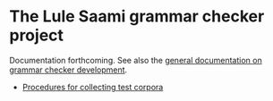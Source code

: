 # The Lule Saami grammar checker project

Documentation forthcoming. See also the [general documentation on grammar checker development](https://giellalt.github.io/proof/gramcheck/GrammarCheckerDocumentation.html).

- [Procedures for collecting test corpora](collecting-developer-texts.md)



